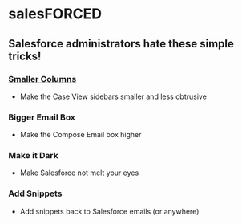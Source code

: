 # salesFORCED
## Salesforce administrators hate these simple tricks!

### [Smaller Columns](stylus/howto.md)
- Make the Case View sidebars smaller and less obtrusive  
### Bigger Email Box
- Make the Compose Email box higher  
### Make it Dark
- Make Salesforce not melt your eyes  
### Add Snippets
- Add snippets back to Salesforce emails (or anywhere)